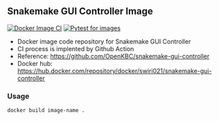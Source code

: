 ## Snakemake GUI Controller Image

[![Docker Image CI](https://github.com/OpenKBC/snakemake-gui-controller-image/actions/workflows/docker-image.yml/badge.svg)](https://github.com/OpenKBC/snakemake-gui-controller-image/actions/workflows/docker-image.yml)
[![Pytest for images](https://github.com/OpenKBC/snakemake-gui-controller-image/actions/workflows/python-app.yml/badge.svg)](https://github.com/OpenKBC/snakemake-gui-controller-image/actions/workflows/python-app.yml)

* Docker image code repository for Snakemake GUI Controller
* CI process is implented by Github Action
* Reference: https://github.com/OpenKBC/snakemake-gui-controller
* Docker hub: https://hub.docker.com/repository/docker/swiri021/snakemake-gui-controller

### Usage
```
docker build image-name .
```
